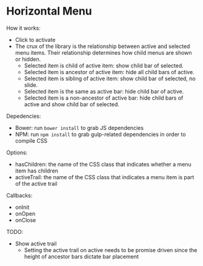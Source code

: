 Horizontal Menu
===============

How it works:
* Click to activate
* The crux of the library is the relationship between active and selected menu items. Their relationship determines how child menus are shown or hidden.
  * Selected item is child of active item: show child bar of selected.
  * Selected item is ancestor of active item: hide all child bars of active.
  * Selected item is sibling of active item: show child bar of selected, no slide.
  * Selected item is the same as active bar: hide child bar of active.
  * Selected item is a non-ancestor of active bar: hide child bars of active and show child bar of selected.

Depedencies:
* Bower: run `bower install` to grab JS dependencies
* NPM: run `npm install` to grab gulp-related dependencies in order to compile CSS

Options:
* hasChildren: the name of the CSS class that indicates whether a menu item has children
* activeTrail: the name of the CSS class that indicates a menu item is part of the active trail

Callbacks:
* onInit
* onOpen
* onClose

TODO:
* Show active trail
  * Setting the active trail on active needs to be promise driven since the
  height of ancestor bars dictate bar placement
